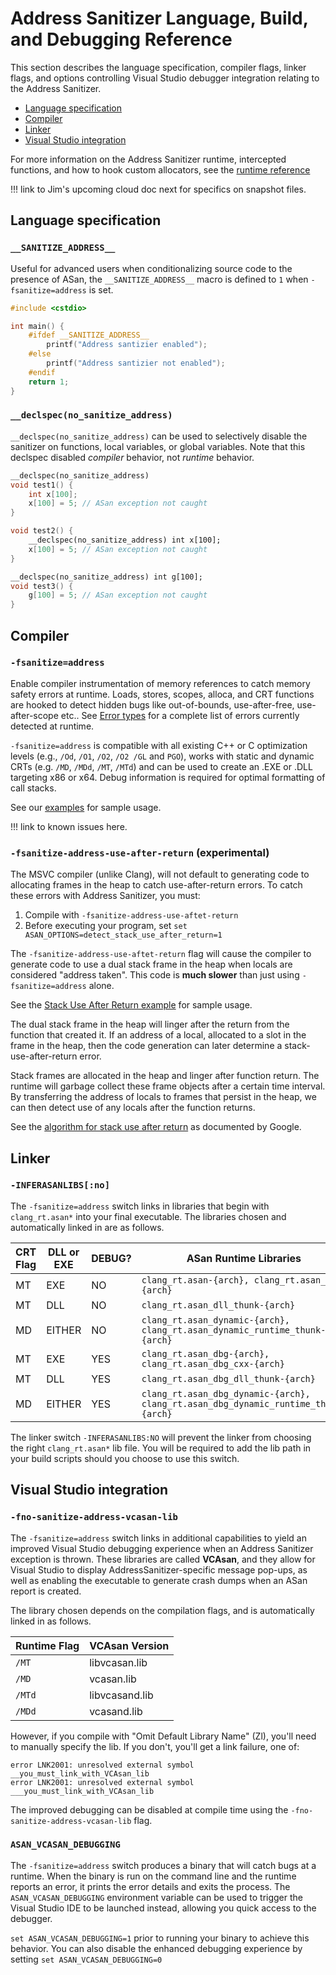 # Address Sanitizer Language, Build, and Debugging Reference

This section describes the language specification, compiler flags, linker flags, and options controlling Visual Studio debugger integration relating to the Address Sanitizer.

- [Language specification](#Language-specification)
- [Compiler](#Compiler)
- [Linker](#Linker)
- [Visual Studio integration](#Visual-Studio-integration)

For more information on the Address Sanitizer runtime, intercepted functions, and how to hook custom allocators, see the [runtime reference](./asan-runtime.md)

!!! link to Jim's upcoming cloud doc next for specifics on snapshot files.

## Language specification

### `__SANITIZE_ADDRESS__`

Useful for advanced users when conditionalizing source code to the presence of ASan, the `__SANITIZE_ADDRESS__` macro is defined to `1` when `-fsanitize=address` is set.

```cpp
#include <cstdio>

int main() {
    #ifdef __SANITIZE_ADDRESS__
        printf("Address santizier enabled");
    #else
        printf("Address santizier not enabled");
    #endif
    return 1;
}
```

### `__declspec(no_sanitize_address)`

`__declspec(no_sanitize_address)` can be used to selectively disable the sanitizer on functions, local variables, or global variables. Note that this declspec disabled _compiler_ behavior, not _runtime_ behavior.

```cpp
__declspec(no_sanitize_address)
void test1() {
    int x[100];
    x[100] = 5; // ASan exception not caught
}

void test2() {
    __declspec(no_sanitize_address) int x[100];
    x[100] = 5; // ASan exception not caught
}

__declspec(no_sanitize_address) int g[100];
void test3() {
    g[100] = 5; // ASan exception not caught
}
```

## Compiler

### `-fsanitize=address`

Enable compiler instrumentation of memory references to catch memory safety errors at runtime. Loads, stores, scopes, alloca, and CRT functions are hooked to detect hidden bugs like out-of-bounds, use-after-free, use-after-scope etc.. See [Error types](asan-top-level.md#Error-types) for a complete list of errors currently detected at runtime.

`-fsanitize=address` is compatible with all existing C++ or C optimization levels (e.g., `/Od`, `/O1`, `/O2`, `/O2 /GL` and `PGO`), works with static and dynamic CRTs (e.g. `/MD`, `/MDd`, `/MT`, `/MTd`) and can be used to create an .EXE or .DLL targeting x86 or x64. Debug information is required for optimal formatting of call stacks.

See our [examples](asan-top-level.md#Error-types) for sample usage.

!!! link to known issues here.

### `-fsanitize-address-use-after-return` (experimental)

The MSVC compiler (unlike Clang), will not default to generating code to allocating frames in the heap to catch use-after-return errors. To catch these errors with Address Sanitizer, you must:
1. Compile with `-fsanitize-address-use-aftet-return`
2. Before executing your program, set `set ASAN_OPTIONS=detect_stack_use_after_return=1`

The `-fsanitize-address-use-aftet-return` flag will cause the compiler to generate code to use a dual stack frame in the heap when locals are considered "address taken". This code is **much slower** than just using `-fsanitize=address` alone.

See the [Stack Use After Return example](examples-stack-use-after-return.md) for sample usage.

The dual stack frame in the heap will linger after the return from the function that created it. If an address of a local, allocated to a slot in the frame in the heap, then the code generation can later determine a stack-use-after-return error.

Stack frames are allocated in the heap and linger after function return. The runtime will garbage collect these frame objects after a certain time interval. By transferring the address of locals to frames that persist in the heap, we can then detect use of any locals after the function returns.

See the [algorithm for stack use after return](https://github.com/google/sanitizers/wiki/AddressSanitizerUseAfterReturn) as documented by Google.

## Linker

### `-INFERASANLIBS[:no]`

The `-fsanitize=address` switch links in libraries that begin with `clang_rt.asan*` into your final executable. The libraries chosen and automatically linked in are as follows.

| CRT Flag | DLL or EXE | DEBUG? | ASan Runtime Libraries                                                             |
|----------|------------|--------|------------------------------------------------------------------------------------|
| MT       | EXE        | NO     | `clang_rt.asan-{arch}, clang_rt.asan_cxx-{arch}`                                   |
| MT       | DLL        | NO     | `clang_rt.asan_dll_thunk-{arch}`                                                   |
| MD       | EITHER     | NO     | `clang_rt.asan_dynamic-{arch}, clang_rt.asan_dynamic_runtime_thunk-{arch}`         |
| MT       | EXE        | YES    | `clang_rt.asan_dbg-{arch}, clang_rt.asan_dbg_cxx-{arch}`                           |
| MT       | DLL        | YES    | `clang_rt.asan_dbg_dll_thunk-{arch}`                                               |
| MD       | EITHER     | YES    | `clang_rt.asan_dbg_dynamic-{arch}, clang_rt.asan_dbg_dynamic_runtime_thunk-{arch}` |

The linker switch `-INFERASANLIBS:NO` will prevent the linker from choosing the right `clang_rt.asan*` lib file. You will be required to add the lib path in your build scripts should you choose to use this switch.

## Visual Studio integration

### `-fno-sanitize-address-vcasan-lib`

The `-fsanitize=address` switch links in additional capabilities to yield an improved Visual Studio debugging experience when an Address Sanitizer exception is thrown. These libraries are called **VCAsan**, and they allow for Visual Studio to display AddressSanitizer-specific message pop-ups, as well as enabling the executable to generate crash dumps when an ASan report is created.

The library chosen depends on the compilation flags, and is automatically linked in as follows.

| Runtime Flag | VCAsan Version |
|--------------|----------------|
| `/MT`        | libvcasan.lib  |
| `/MD`        | vcasan.lib     |
| `/MTd`       | libvcasand.lib |
| `/MDd`       | vcasand.lib    |

However, if you compile with "Omit Default Library Name" (Zl), you'll need to manually specify the lib. If you don't, you'll get a link failure, one of:

```
error LNK2001: unresolved external symbol __you_must_link_with_VCAsan_lib
error LNK2001: unresolved external symbol ___you_must_link_with_VCAsan_lib
```

The improved debugging can be disabled at compile time using the `-fno-sanitize-address-vcasan-lib` flag.

### `ASAN_VCASAN_DEBUGGING`

The `-fsanitize=address` switch produces a binary that will catch bugs at a runtime. When the binary is run on the command line and the runtime reports an error, it prints the error details and exits the process. The `ASAN_VCASAN_DEBUGGING` environment variable can be used to trigger the Visual Studio IDE to be launched instead, allowing you quick access to the debugger.

`set ASAN_VCASAN_DEBUGGING=1` prior to running your binary to achieve this behavior. You can also disable the enhanced debugging experience by setting `set ASAN_VCASAN_DEBUGGING=0`